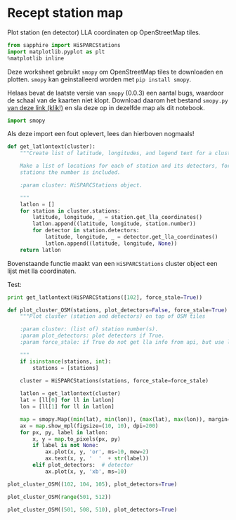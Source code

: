 # Recept station map

Plot station (en detector) LLA coordinaten op OpenStreetMap tiles.


```python
from sapphire import HiSPARCStations
import matplotlib.pyplot as plt
%matplotlib inline
```

Deze worksheet gebruikt `smopy` om OpenStreetMap tiles te downloaden en plotten.
`smopy` kan geinstalleerd worden met `pip install smopy`.

Helaas bevat de laatste versie van `smopy` (0.0.3) een aantal bugs, waardoor de
schaal van de kaarten niet klopt. Download daarom het bestand `smopy.py` [van
deze link (klik!)](https://github.com/rossant/smopy/blob/master/smopy.py)
en sla deze op in dezelfde map als dit notebook.


```python
import smopy
```

Als deze import een fout oplevert, lees dan hierboven nogmaals!


```python
def get_latlontext(cluster):
    """Create list of latitude, longitudes, and legend text for a cluster

    Make a list of locations for each of station and its detectors, for the
    stations the number is included.

    :param cluster: HiSPARCStations object.

    """
    latlon = []
    for station in cluster.stations:
        latitude, longitude, _ = station.get_lla_coordinates()
        latlon.append((latitude, longitude, station.number))
        for detector in station.detectors:
            latitude, longitude, _ = detector.get_lla_coordinates()
            latlon.append((latitude, longitude, None))
    return latlon
```

Bovenstaande functie maakt van een `HiSPARCStations` cluster object een lijst
met lla coordinaten.

Test:


```python
print get_latlontext(HiSPARCStations([102], force_stale=True))
```


```python
def plot_cluster_OSM(stations, plot_detectors=False, force_stale=True):
    """Plot cluster (station and detectors) on top of OSM tiles

    :param cluster: (list of) station number(s).
    :param plot_detectors: plot detectors if True.
    :param force_stale: if True do not get lla info from api, but use local data.

    """
    if isinstance(stations, int):
        stations = [stations]
    
    cluster = HiSPARCStations(stations, force_stale=force_stale)

    latlon = get_latlontext(cluster)
    lat = [ll[0] for ll in latlon]
    lon = [ll[1] for ll in latlon]

    map = smopy.Map((min(lat), min(lon)), (max(lat), max(lon)), margin=0.01)
    ax = map.show_mpl(figsize=(10, 10), dpi=200)
    for px, py, label in latlon:
        x, y = map.to_pixels(px, py)
        if label is not None:
            ax.plot(x, y, 'or', ms=10, mew=2)
            ax.text(x, y, '  '  + str(label))
        elif plot_detectors:  # detector
            ax.plot(x, y, 'xb', ms=10)
```


```python
plot_cluster_OSM((102, 104, 105), plot_detectors=True)
```


```python
plot_cluster_OSM(range(501, 512))
```


```python
plot_cluster_OSM((501, 508, 510), plot_detectors=True)
```
